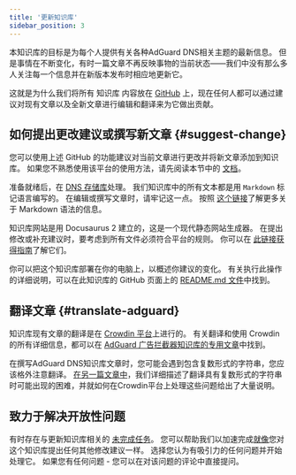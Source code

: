 ```yaml
---
title: '更新知识库'
sidebar_position: 3
---
```


本知识库的目标是为每个人提供有关各种AdGuard DNS相关主题的最新信息。 但是事情在不断变化，有时一篇文章不再反映事物的当前状态——我们中没有那么多人关注每一个信息并在新版本发布时相应地更新它。

这就是为什么我们将所有 知识库 内容放在 [GitHub](https://github.com/AdguardTeam/KnowledgeBaseDNS) 上，现在任何人都可以通过建议对现有文章以及全新文章进行编辑和翻译来为它做出贡献。

## 如何提出更改建议或撰写新文章 {#suggest-change}

您可以使用上述 GitHub 的功能建议对当前文章进行更改并将新文章添加到知识库。 如果您不熟悉使用该平台的使用方法，请先阅读本节中的 [文档](https://docs.github.com/en)。

准备就绪后，在 [DNS 存储库](https://github.com/AdguardTeam/KnowledgeBaseDNS)处理。 我们知识库中的所有文本都是用 `Markdown` 标记语言编写的。 在编辑或撰写文章时，请牢记这一点。 按照 [这个链接](https://docs.github.com/en/get-started/writing-on-github/getting-started-with-writing-and-formatting-on-github/basic-writing-and-formatting-syntax)了解更多关于 Markdown 语法的信息。

知识库网站是用 Docusaurus 2 建立的，这是一个现代静态网站生成器。 在提出修改或补充建议时，要考虑到所有文件必须符合平台的规则。 你可以在 [此链接获得指南](https://docusaurus.io/docs/category/guides)了解它们。

你可以把这个知识库部署在你的电脑上，以概述你建议的变化。 有关执行此操作的详细说明，可以在此知识库的 GitHub 页面上的 [README.md 文件](https://github.com/AdguardTeam/KnowledgeBaseDNS/blob/main/README.md)中找到。

## 翻译文章 {#translate-adguard}

知识库现有文章的翻译是在 [Crowdin 平台](https://crowdin.com/project/adguard-knowledge-bases)上进行的。 有关翻译和使用 Crowdin 的所有详细信息，都可以在 [AdGuard 广告拦截器知识库的专用文章](https://kb.adguard.com/en/general/adguard-translations)中找到。

在撰写AdGuard DNS知识库文章时，您可能会遇到包含复数形式的字符串，您应该格外注意翻译。 [在另一篇文章中](https://kb.adguard.com/en/miscellaneous/plurals)，我们详细描述了翻译具有复数形式的字符串时可能出现的困难，并就如何在Crowdin平台上处理这些问题给出了大量说明。

## 致力于解决开放性问题

有时存在与更新知识库相关的 [未完成任务](https://github.com/AdguardTeam/KnowledgeBaseDNS/issues/)。 您可以帮助我们以加速完成[就像](#suggest-change)您对这个知识库提出任何其他修改建议一样。 选择您认为有吸引力的任何问题并开始处理它。 如果您有任何问题 - 您可以在对该问题的评论中直接提问。
  
